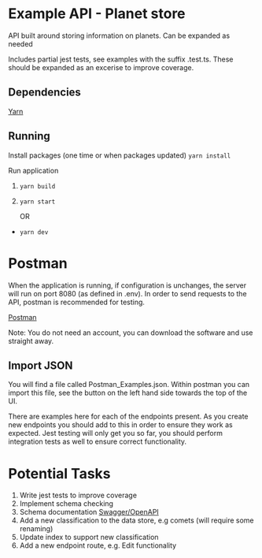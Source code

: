 # Example API - Planet store

API built around storing information on planets. Can be expanded as needed

Includes partial jest tests, see examples with the suffix .test.ts. These should be expanded as an excerise to improve coverage.

## Dependencies

[Yarn](https://classic.yarnpkg.com/lang/en/docs/install/#mac-stable)

## Running

Install packages (one time or when packages updated)
`yarn install`

Run application

1. `yarn build`
2. `yarn start`

   OR

- `yarn dev`

# Postman

When the application is running, if configuration is unchanges, the server will run on port 8080 (as defined in .env). In order to send requests to the API, postman is recommended for testing.

[Postman](https://www.postman.com/)

Note: You do not need an account, you can download the software and use straight away.

## Import JSON

You will find a file called Postman_Examples.json. Within postman you can import this file, see the button on the left hand side towards the top of the UI.

There are examples here for each of the endpoints present. As you create new endpoints you should add to this in order to ensure they work as expected. Jest testing will only get you so far, you should perform integration tests as well to ensure correct functionality.

# Potential Tasks

1. Write jest tests to improve coverage
2. Implement schema checking
3. Schema documentation [Swagger/OpenAPI](https://swagger.io/specification/)
4. Add a new classification to the data store, e.g comets (will require some renaming)
5. Update index to support new classification
6. Add a new endpoint route, e.g. Edit functionality
